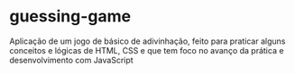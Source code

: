 # guessing-game
Aplicação de um jogo de básico de adivinhação, feito para praticar alguns conceitos e lógicas de HTML, CSS e que tem foco no avanço da prática e desenvolvimento com JavaScript
